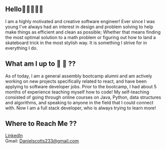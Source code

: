 ## Hello👋🏼🧑🏻‍💻


I am a highly motivated and creative software engineer! Ever since I was young I've always had an interest in design and problem solving to help make things as efficient and clean as possible; Whether that means finding the most optimal solution to a math problem or figuring out how to land a skateboard trick in the most stylish way. It is something I strive for in everything I do. 


## What am I up to 🌱 👀 ??

As of today, I am a general assembly bootcamp alumni and am actively working on new projects specifically related to react, and have been applying to software developer jobs. Prior to the bootcamp, I had about 5 months of experience teaching myself how to code! My self-teaching consisted of going through online courses on Java, Python, data structures and algorithms, and speaking to anyone in the field that I could connect with. Now I am a full stack developer, who is always trying to learn more! 

## Where to Reach Me ??
<a href="https://www.linkedin.com/in/danny-slebodnick/"> LinkedIn <a/> <br/>
Gmail: Danielscotts233@gmail.com

